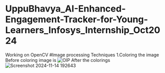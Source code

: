 # UppuBhavya_AI-Enhanced-Engagement-Tracker-for-Young-Learners_Infosys_Internship_Oct2024
Working on OpenCV
#Image processing Techniques
1.Coloring the image
Before coloring image is
   ![OIP](https://github.com/user-attachments/assets/325b3385-385b-40e6-a3c7-11947b507635)
After the colorings
   ![Screenshot 2024-11-14 192643](https://github.com/user-attachments/assets/58a257b4-d259-4d6c-8e76-aa35c09acb7e)



